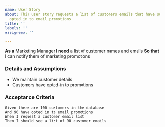 ```yaml
---
name: User Story
about: This user story requests a list of customers emails that have successfully
  opted in to email promotions
title: ''
labels: ''
assignees: ''

---
```


**As a**  Marketing Manager
**I need** a list of customer names and emails
**So that** I can notify them of marketing promotions

### Details and Assumptions
* We maintain customer details
* Customers have opted-in to promotions

### Acceptance Criteria
```
Given there are 100 customers in the database
And 90 have opted in to email promotions
When I request a customer email list
Then I should see a list of 90 customer emails
```
